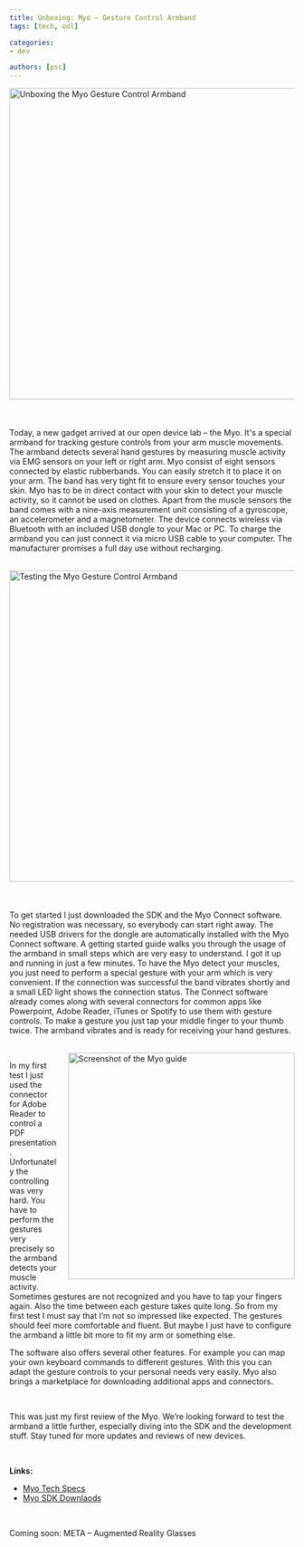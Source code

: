 ```yaml
---
title: Unboxing: Myo – Gesture Control Armband
tags: [tech, odl]

categories:
- dev

authors: [psc]
---
```


<img src="/blog/img/blog_myo1.jpg" alt="Unboxing the Myo Gesture Control Armband" width="550" style="float: right; margin: 0 0 50px 20px" />

Today, a new gadget arrived at our open device lab – the Myo. It's a special armband for tracking gesture controls from your arm muscle movements. The armband detects several hand gestures by measuring muscle activity via EMG sensors on your left or right arm. Myo consist of eight sensors connected by elastic rubberbands. You can easily stretch it to place it on your arm. The band has very tight fit to ensure every sensor touches your skin. Myo has to be in direct contact with your skin to detect your muscle activity, so it cannot be used on clothes. Apart from the muscle sensors the band comes with a nine-axis measurement unit consisting of a gyroscope, an accelerometer and a magnetometer. The device connects wireless via Bluetooth with an included USB dongle to your Mac or PC. To charge the armband you can just connect it via micro USB cable to your computer. The manufacturer promises a full day use without recharging.

<br />

<img src="/blog/img/blog_myo2.jpg" alt="Testing the Myo Gesture Control Armband" width="550" style="float: left; margin: 0 20px 50px 0" />

To get started I just downloaded the SDK and the Myo Connect software. No registration was necessary, so everybody can start right away. The needed USB drivers for the dongle are automatically installed with the Myo Connect software. A getting started guide walks you through the usage of the armband in small steps which are very easy to understand. I got it up and running in just a few minutes. To have the Myo detect your muscles, you just need to perform a special gesture with your arm which is very convenient. If the connection was successful the band vibrates shortly and a small LED light shows the connection status. The Connect software already comes along with several connectors for common apps like Powerpoint, Adobe Reader, iTunes or Spotify to use them with gesture controls. To make a gesture you just tap your middle finger to your thumb twice. The armband vibrates and is ready for receiving your hand gestures.

<br />

<img src="/blog/img/blog_myo3.jpg" alt="Screenshot of the Myo guide" width="400" style="float: right; margin: 0 0 10px 20px" />

In my first test I just used the connector for Adobe Reader to control a PDF presentation. Unfortunately the controlling was very hard. You have to perform the gestures very precisely so the armband detects your muscle activity. Sometimes gestures are not recognized and you have to tap your fingers again. Also the time between each gesture takes quite long. So from my first test I must say that I’m not so impressed like expected. The gestures should feel more comfortable and fluent. But maybe I just have to configure the armband a little bit more to fit my arm or something else.

The software also offers several other features. For example you can map your own keyboard commands to different gestures. With this you can adapt the gesture controls to your personal needs very easily. Myo also brings a marketplace for downloading additional apps and connectors.

<br />

This was just my first review of the Myo. We’re looking forward to test the armband a little further, especially diving into the SDK and the development stuff. Stay tuned for more updates and reviews of new devices.

<br />

**Links:**
<ul>
	<li><a href="https://www.thalmic.com/en/myo/techspecs" target="_blank">Myo Tech Specs</a></li>
	<li><a href="https://developer.thalmic.com/downloads" target="_blank">Myo SDK Downlaods</a></li>
</ul>


<br />

Coming soon: META – Augmented Reality Glasses
